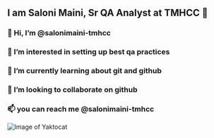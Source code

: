 ## I am Saloni Maini, Sr QA Analyst at TMHCC :girl:
### 👋 Hi, I’m @salonimaini-tmhcc
###  👀 I’m interested in setting up best qa practices
### 🌱 I’m currently learning about git and github
### 💞️ I’m looking to collaborate on github
### 📫 you can reach me @salonimaini-tmhcc

![Image of Yaktocat](https://octodex.github.com/images/manufacturetocat.png)
